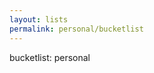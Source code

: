 ```yaml
---
layout: lists
permalink: personal/bucketlist
---
```


<div id="personallist" class="content-wrapper">
    bucketlist: personal
</div>
